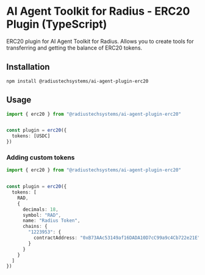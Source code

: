 # AI Agent Toolkit for Radius - ERC20 Plugin (TypeScript)

ERC20 plugin for AI Agent Toolkit for Radius. Allows you to create tools for transferring and getting the balance of ERC20 tokens.

## Installation
```
npm install @radiustechsystems/ai-agent-plugin-erc20
```

## Usage

```typescript
import { erc20 } from "@radiustechsystems/ai-agent-plugin-erc20"


const plugin = erc20({
  tokens: [USDC]
})
```

### Adding custom tokens
```typescript
import { erc20 } from "@radiustechsystems/ai-agent-plugin-erc20"


const plugin = erc20({
  tokens: [
    RAD,
    {
      decimals: 18,
      symbol: "RAD",
      name: "Radius Token",
      chains: {
        "1223953": {
          contractAddress: "0xB73AAc53149af16DADA10D7cC99a9c4Cb722e21E"
        }
      }
    }
  ]
})
```

